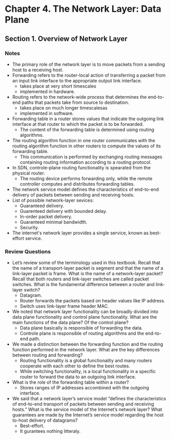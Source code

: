 # Chapter 4.  The Network Layer: Data Plane
## Section 1. Overview of Network Layer
### Notes
- The primary role of the network layer is to move packets from a sending host to a receiving host.
- Forwarding refers to the router-local action of transferring a packet from an input link interface to the appropriate output link interface.
	- takes place at very short timescales
	- implemented in hardware.
- Routing refers to the network-wide process that determines the end-to-end paths that packets take from source to destination.
	- takes place on much longer timescalesas
	- implemented in software.
- Forwarding table in a router stores values that indicate the outgoing link interface at that router to which the packet is to be forwarded.
	- The content of the forwarding table is determined using routing algorithms.
- The routing algorithm function in one router communicates with the routing algorithm function in other routers to compute the values of its forwarding table.
	- This communication is performed by exchanging routing messages containing routing information according to a routing protocol.
- In SDN, controle-plane routing functionality is spearated from the physical router.
	- The routing device performs forwarding only, while the remote controller computes and distributes forwarding tables.
- The network service model defines the characteristics of end-to-end delivery of packets between sending and receiving hosts.
- List of possible network-layer sevices:
	- Guaranteed delivery.
	- Guarenteed delivery with bounded delay.
	- In-order packet delivery.
	- Guaranteed minimal bandwidth.
	- Security.
- The internet's network layer provides a single service, known as best-effort service. 
### Review Questions
- Let’s review some of the terminology used in this textbook. Recall that the name of a transport-layer packet is segment and that the name of a link-layer packet is frame. What is the name of a network-layer packet? Recall that both routers and link-layer switches are called packet switches. What is the fundamental difference between a router and link-layer switch?
	- Datagram.
	- Router forwards the packets based on header values like IP address.
	- Switch uses link-layer frame header MAC.
- We noted that network layer functionality can be broadly divided into data plane functionality and control plane functionality. What are the main functions of the data plane? Of the control plane?
	- Data plane basically is responsible of forwarding the data.
	- Controle plane is responsible of routing algorithms and the end-to-end path.
- We made a distinction between the forwarding function and the routing function performed in the network layer. What are the key differences between routing and forwarding?
	- Routing functionality is a global functionality and many routers cooperate with each other to define the best routes.
	- While switching functionality, is a local functionality in a specific router to forward the data to an outgoing link interface.
- What is the role of the forwarding table within a router?
	- Stores ranges of IP addresses accombined with the outgoing interface.
- We said that a network layer’s service model “defines the characteristics of end-to-end transport of packets between sending and receiving hosts.” What is the service model of the Internet’s network layer? What guarantees are made by the Internet’s service model regarding the host to-host delivery of datagrams?
	- Best-effort.
	- It gurantees nothing litteraly.

